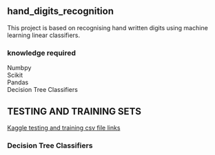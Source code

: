 ## hand_digits_recognition
This project is based on recognising hand written digits using machine learning linear classifiers.

### knowledge required
Numbpy  
Scikit  
Pandas  
Decision Tree Classifiers  

## TESTING AND TRAINING SETS
[Kaggle testing and training csv file links](https://www.kaggle.com/c/digit-recognizer/data)


### Decision Tree Classifiers
